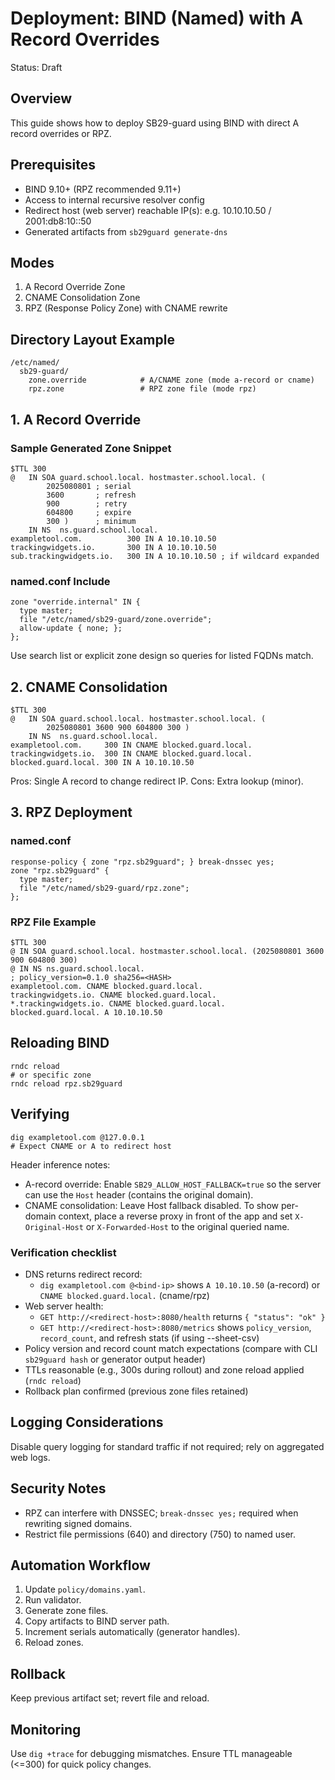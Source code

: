 # Deployment: BIND (Named) with A Record Overrides

Status: Draft

## Overview
This guide shows how to deploy SB29-guard using BIND with direct A record overrides or RPZ.

## Prerequisites
- BIND 9.10+ (RPZ recommended 9.11+)
- Access to internal recursive resolver config
- Redirect host (web server) reachable IP(s): e.g. 10.10.10.50 / 2001:db8:10::50
- Generated artifacts from `sb29guard generate-dns`

## Modes
1. A Record Override Zone
2. CNAME Consolidation Zone
3. RPZ (Response Policy Zone) with CNAME rewrite

## Directory Layout Example
```
/etc/named/
  sb29-guard/
    zone.override            # A/CNAME zone (mode a-record or cname)
    rpz.zone                 # RPZ zone file (mode rpz)
```

## 1. A Record Override
### Sample Generated Zone Snippet
```
$TTL 300
@   IN SOA guard.school.local. hostmaster.school.local. (
        2025080801 ; serial
        3600       ; refresh
        900        ; retry
        604800     ; expire
        300 )      ; minimum
    IN NS  ns.guard.school.local.
exampletool.com.          300 IN A 10.10.10.50
trackingwidgets.io.       300 IN A 10.10.10.50
sub.trackingwidgets.io.   300 IN A 10.10.10.50 ; if wildcard expanded
```

### named.conf Include
```
zone "override.internal" IN {
  type master;
  file "/etc/named/sb29-guard/zone.override";
  allow-update { none; };
};
```
Use search list or explicit zone design so queries for listed FQDNs match.

## 2. CNAME Consolidation
```
$TTL 300
@   IN SOA guard.school.local. hostmaster.school.local. (
        2025080801 3600 900 604800 300 )
    IN NS  ns.guard.school.local.
exampletool.com.     300 IN CNAME blocked.guard.local.
trackingwidgets.io.  300 IN CNAME blocked.guard.local.
blocked.guard.local. 300 IN A 10.10.10.50
```
Pros: Single A record to change redirect IP. Cons: Extra lookup (minor).

## 3. RPZ Deployment
### named.conf
```
response-policy { zone "rpz.sb29guard"; } break-dnssec yes;
zone "rpz.sb29guard" {
  type master;
  file "/etc/named/sb29-guard/rpz.zone";
};
```

### RPZ File Example
```
$TTL 300
@ IN SOA guard.school.local. hostmaster.school.local. (2025080801 3600 900 604800 300)
@ IN NS ns.guard.school.local.
; policy_version=0.1.0 sha256=<HASH>
exampletool.com. CNAME blocked.guard.local.
trackingwidgets.io. CNAME blocked.guard.local.
*.trackingwidgets.io. CNAME blocked.guard.local.
blocked.guard.local. A 10.10.10.50
```

## Reloading BIND
```
rndc reload
# or specific zone
rndc reload rpz.sb29guard
```

## Verifying
```
dig exampletool.com @127.0.0.1
# Expect CNAME or A to redirect host
```

Header inference notes:
- A-record override: Enable `SB29_ALLOW_HOST_FALLBACK=true` so the server can use the `Host` header (contains the original domain).
- CNAME consolidation: Leave Host fallback disabled. To show per-domain context, place a reverse proxy in front of the app and set `X-Original-Host` or `X-Forwarded-Host` to the original queried name.

### Verification checklist
- DNS returns redirect record:
  - `dig exampletool.com @<bind-ip>` shows `A 10.10.10.50` (a-record) or `CNAME blocked.guard.local.` (cname/rpz)
- Web server health:
  - `GET http://<redirect-host>:8080/health` returns `{ "status": "ok" }`
  - `GET http://<redirect-host>:8080/metrics` shows `policy_version`, `record_count`, and refresh stats (if using --sheet-csv)
- Policy version and record count match expectations (compare with CLI `sb29guard hash` or generator output header)
- TTLs reasonable (e.g., 300s during rollout) and zone reload applied (`rndc reload`)
- Rollback plan confirmed (previous zone files retained)

## Logging Considerations
Disable query logging for standard traffic if not required; rely on aggregated web logs.

## Security Notes
- RPZ can interfere with DNSSEC; `break-dnssec yes;` required when rewriting signed domains.
- Restrict file permissions (640) and directory (750) to named user.

## Automation Workflow
1. Update `policy/domains.yaml`.
2. Run validator.
3. Generate zone files.
4. Copy artifacts to BIND server path.
5. Increment serials automatically (generator handles).
6. Reload zones.

## Rollback
Keep previous artifact set; revert file and reload.

## Monitoring
Use `dig +trace` for debugging mismatches. Ensure TTL manageable (<=300) for quick policy changes.
